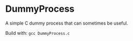 # DummyProcess

A simple C dummy process that can sometimes be useful.

Build with:
```gcc DummyProcess.c```
